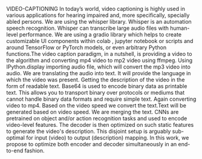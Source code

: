 VIDEO-CAPTIONING
      In today’s world, video captioning is highly used in various applications for hearing
impaired and, more specifically, specially abled persons. We are using the whisper library.
Whisper is an automation speech recognition. Whisper can transcribe large audio files with
human-level performance. We are using a gradio library which helps to create customizable
UI components within colab , jupyter notebook or scripts and around TensorFlow or PyTorch
models, or even arbitrary Python functions.The video caption paradigm, in a nutshell, is
providing a video to the algorithm and converting mp4 video to mp2 video using ffmpeg.
Using IPython.display importing audio file, which will convert the mp3 video into audio. We are
translating the audio into text. It will provide the language in which the video was present.
Getting the description of the video in the form of readable text. Base64 is used to encode
binary data as printable text. This allows you to transport binary over protocols or mediums
that cannot handle binary data formats and require simple text. Again converting video to mp4.
Based on the video speed we convert the text.Text will be generated based on video speed. We
are merging the text. CNNs are pretrained on object and/or action recognition tasks and used to
encode video-level features. The decoder is then optimized on such static features to generate the
video's description. This disjoint setup is arguably sub-optimal for input (video) to output
(description) mapping. In this work, we propose to optimize both encoder and decoder
simultaneously in an end-to-end fashion.


